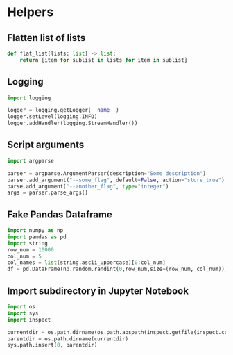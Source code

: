 # Helpers

## Flatten list of lists

```python
def flat_list(lists: list) -> list:
    return [item for sublist in lists for item in sublist]
```

## Logging

```python
import logging

logger = logging.getLogger(__name__)
logger.setLevel(logging.INFO)
logger.addHandler(logging.StreamHandler())
```

## Script arguments

```python
import argparse

parser = argparse.ArgumentParser(description="Some description")
parser.add_argument("--some_flag", default=False, action="store_true")
parse.add_argument("--another_flag", type="integer") 
args = parser.parse_args()
```

## Fake Pandas Dataframe

```python
import numpy as np
import pandas as pd
import string
row_num = 10000
col_num = 5
col_names = list(string.ascii_uppercase)[0:col_num]
df = pd.DataFrame(np.random.randint(0,row_num,size=(row_num, col_num)), columns=col_names)
```

## Import subdirectory in Jupyter Notebook

```python
import os
import sys
import inspect

currentdir = os.path.dirname(os.path.abspath(inspect.getfile(inspect.currentframe())))
parentdir = os.path.dirname(currentdir)
sys.path.insert(0, parentdir) 
```
